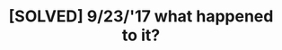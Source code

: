 ---
title: '[SOLVED] 9/23/''17 what happened to it?'
redirect_to:
  - 'https://discuss.pencil2d.org/t/solved-9-23-17-what-happened-to-it/1345'
---